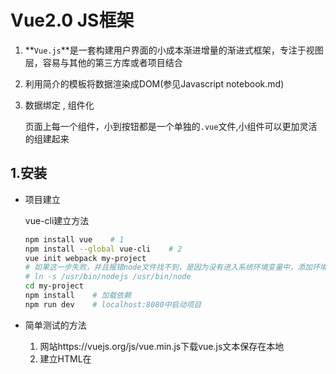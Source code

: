 # Vue2.0 JS框架

1. **`Vue.js`**是一套构建用户界面的小成本渐进增量的渐进式框架，专注于视图层，容易与其他的第三方库或者项目结合

2. 利用简介的模板将数据渲染成DOM(参见Javascript notebook.md)

3. 数据绑定 , 组件化

   页面上每一个组件，小到按钮都是一个单独的`.vue`文件,小组件可以更加灵活的组建起来

## 1.安装

* 项目建立

  vue-cli建立方法

  ```bash
  npm install vue    # 1
  npm install --global vue-cli    # 2
  vue init webpack my-project
  # 如果这一步失败，并且报错node文件找不到，是因为没有进入系统环境变量中，添加环境变量
  # ln -s /usr/bin/nodejs /usr/bin/node
  cd my-project
  npm install    # 加载依赖
  npm run dev    # localhost:8080中启动项目
  ```

* 简单测试的方法

  1. 网站https://vuejs.org/js/vue.min.js下载vue.js文本保存在本地
  2. 建立HTML在<script>中src引用这个本地的vue.js脚本就可以执行对用的vue脚本

## 2.目录结构

```bash
tree -L 1 .
.
├── README.md          项目使用命令说明
├── build              最终代码存放位置
├── config　　　        配置目录
├── index.html         首页入口文件
├── node_modules       npm加载的项目依赖模块
├── package.json       项目配置文件
├── src                项目开发目录，编写的代码在这里
│   ├── App.vue        项目的入口文件，可以直接将vue代码写在里面
│   ├── assets         图片等logo
│   ├── components     组件文件
│   ├── main.js        项目核心文件
│   └── router
├── static             静态资源目录，图片字体等
└── test               测试目录，可以删除
```

1. index.html调用执行对应的src文件中的vue组件
2. App.vue组件调用执行对于国内的组件目录下的相应的组件vue文件显示对应的元素

## 3.模板语法

1. 引入HTML5 <tempate>标签

   Vue.js 使用了基于 HTML 的模版语法，允许开发者声明式地将 DOM 绑定至底层 Vue 实例的数据。

   Vue.js 的核心是一个允许你采用简洁的模板语法来声明式的将数据渲染进 DOM 的系统。

   结合响应系统，在应用状态改变时， Vue 能够智能地计算出重新渲染组件的最小代价并应用到 DOM 操作上。

2. 文本生成

   1. `{{...}}`

      ```html
      <p>{{message}}</p><!--message绑定到对应的下面的Vue组件上-->
      <script>
      new Vue({
        el: '#app',
        data: {
          message: '<h1>菜鸟教程</h1>'
        }
      })
      </script>
      ```

   2. `v-html`

      使用v-html指令输出对应的HTML代码

   ​